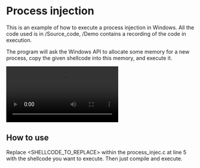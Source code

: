 # Process injection

This is an example of how to execute a process injection in Windows. All the code used is in /Source_code, /Demo contains a recording of the code in execution.

The program will ask the Windows API to allocate some memory for a new process, copy the given shellcode into this memory, and execute it.

![Watch a demo here](https://raw.githubusercontent.com/geoffrey-diederichs/Red_team_tools/main/Concepts/01_Process_injection/Demo/process_inj_demo.mp4)

## How to use

Replace <SHELLCODE_TO_REPLACE> within the process_injec.c at line 5 with the shellcode you want to execute. Then just compile and execute.
